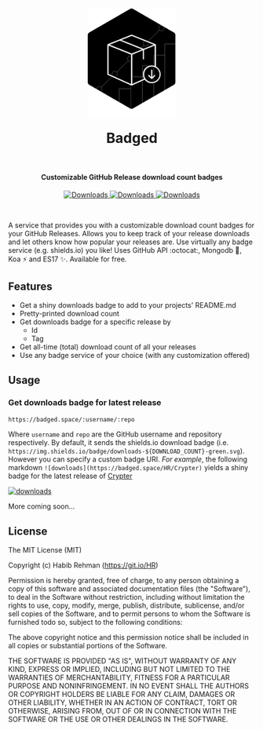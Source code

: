 <h1 align="center">
  <br>
  <a href="https://github.com/HR/Badged"><img src="https://raw.githubusercontent.com/HR/badged/master/public/badged_logo.png" alt="Badged" width="180" style= "margin-bottom: 1rem"></a>
  <br>
  Badged
  <br>
  <br>
</h1>


<h4 align="center">Customizable GitHub Release download count badges</h4>

<p align="center">
  <a href="https://github.com/HR/Crypter">
    <img src="https://badged.space/HR/Crypter?badge=https://img.shields.io/badge/Crypter%20downloads-%s-orange.svg"
      alt="Downloads">
  </a>
  <a href="https://github.com/atom/atom">  
    <img src="https://badged.space/atom/atom?badge=https://img.shields.io/badge/Atom%20downloads-%s-green.svg"
      alt="Downloads">
  </a>
  <a href="https://github.com/electron/electron">  
    <img src="https://badged.space/electron/electron?badge=https://img.shields.io/badge/Electron%20downloads-%s-blue.svg"
      alt="Downloads">
  </a>
</p>
<br>


A service that provides you with a customizable download count badges for your
GitHub Releases. Allows you to keep track of your release downloads and let
others know how popular your releases are. Use virtually any badge service (e.g.
shields.io) you like! Uses GitHub API :octocat:, Mongodb 🌱, Koa ⚡ and ES17 ✨.
Available for free.

## Features
- Get a shiny downloads badge to add to your projects' README.md
- Pretty-printed download count
- Get downloads badge for a specific release by
  - Id
  - Tag
- Get all-time (total) download count of all your releases
- Use any badge service of your choice (with any customization offered)

## Usage
### Get downloads badge for latest release
```
https://badged.space/:username/:repo
```
Where `username` and `repo` are the GitHub username and repository respectively.
By default, it sends the shields.io download badge (i.e.
`https://img.shields.io/badge/downloads-${DOWNLOAD_COUNT}-green.svg`). However
you can specify a custom badge URI.
*For example*, the following markdown
`![downloads](https://badged.space/HR/Crypter)`
yields a shiny badge for the latest release of
[Crypter](https://github.com/HR/Crypter)

[![downloads](https://badged.space/HR/Crypter)](https://github.com/HR/Crypter)

More coming soon...

## License
The MIT License (MIT)

Copyright (c) Habib Rehman (https://git.io/HR)

Permission is hereby granted, free of charge, to any person obtaining a copy
of this software and associated documentation files (the "Software"), to deal
in the Software without restriction, including without limitation the rights
to use, copy, modify, merge, publish, distribute, sublicense, and/or sell
copies of the Software, and to permit persons to whom the Software is
furnished todo so, subject to the following conditions:

The above copyright notice and this permission notice shall be included in
all copies or substantial portions of the Software.

THE SOFTWARE IS PROVIDED "AS IS", WITHOUT WARRANTY OF ANY KIND, EXPRESS OR
IMPLIED, INCLUDING BUT NOT LIMITED TO THE WARRANTIES OF MERCHANTABILITY,
FITNESS FOR A PARTICULAR PURPOSE AND NONINFRINGEMENT. IN NO EVENT SHALL THE
AUTHORS OR COPYRIGHT HOLDERS BE LIABLE FOR ANY CLAIM, DAMAGES OR OTHER
LIABILITY, WHETHER IN AN ACTION OF CONTRACT, TORT OR OTHERWISE, ARISING FROM,
OUT OF OR IN CONNECTION WITH THE SOFTWARE OR THE USE OR OTHER DEALINGS IN
THE SOFTWARE.
